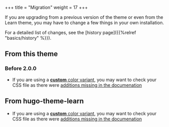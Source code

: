 +++
title = "Migration"
weight = 17
+++

If you are upgrading from a previous version of the theme or even from the Learn theme, you may have to change a few things in your own installation.

For a detailed list of changes, see the [history page]({{%relref "basics/history" %}}).

## From this theme

### Before 2.0.0

- If you are using a [**custom** color variant](http://localhost:1313/basics/customization/#yours-variant), you may want to check your CSS file as there were [additions missing in the documenation](https://github.com/McShelby/hugo-theme-relearn/issues/45)

## From hugo-theme-learn

- If you are using a [**custom** color variant](http://localhost:1313/basics/customization/#yours-variant), you may want to check your CSS file as there were [additions missing in the documenation](https://github.com/McShelby/hugo-theme-relearn/issues/45)
